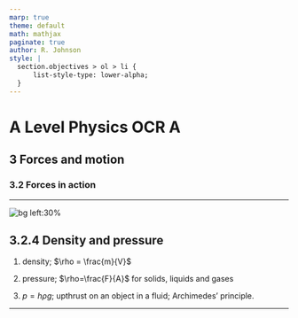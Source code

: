 ```yaml
---
marp: true
theme: default
math: mathjax
paginate: true
author: R. Johnson
style: |
  section.objectives > ol > li {
      list-style-type: lower-alpha;
  }
---
```


# A Level Physics OCR A
## 3 Forces and motion
### 3.2 Forces in action

---

<!-- _class: objectives -->

![bg left:30%](https://images.unsplash.com/photo-1492962827063-e5ea0d8c01f5?ixlib=rb-4.0.3&ixid=MnwxMjA3fDB8MHxwaG90by1wYWdlfHx8fGVufDB8fHx8&auto=format&fit=crop&w=2121&q=80)
## 3.2.4 Density and pressure


1. density; $\rho = \frac{m}{V}$

2. pressure; $\rho=\frac{F}{A}$ for solids, liquids and gases

3. $p = h \rho g$; upthrust on an object in a fluid; Archimedes’ principle.



---